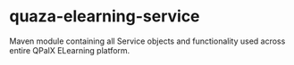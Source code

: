 # quaza-elearning-service
Maven module containing all Service objects and functionality used across entire QPalX ELearning platform.
